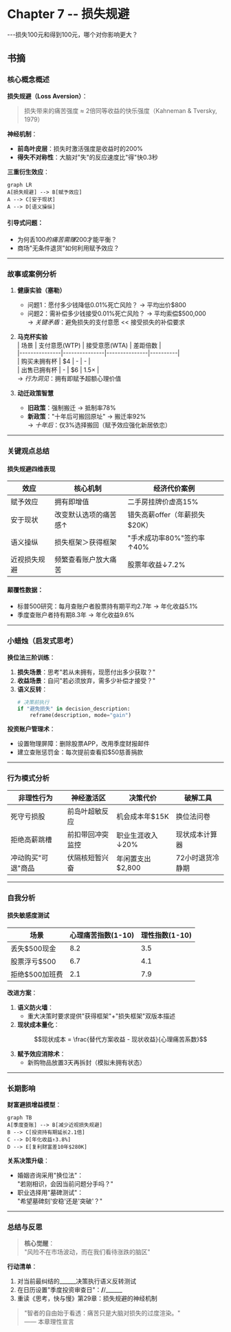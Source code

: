 # Chapter 7 -- 损失规避
---损失100元和得到100元，哪个对你影响更大？

## 书摘

### **核心概念概述**  
**损失规避（Loss Aversion）**：  
> 损失带来的痛苦强度 ≈ 2倍同等收益的快乐强度（Kahneman & Tversky, 1979）  

**神经机制**：  
- **前岛叶皮层**：损失时激活强度是收益时的200%  
- **得失不对称性**：大脑对"失"的反应速度比"得"快0.3秒  

**三重衍生效应**：  
```mermaid
graph LR
A[损失规避] --> B[赋予效应]
A --> C[安于现状]
A --> D[语义操纵]
```

#### 引导式问题：  
- 为何丢$100的痛苦需赚$200才能平衡？  
- 商场"无条件退货"如何利用赋予效应？  

---

### **故事或案例分析**  
1. **健康实验（塞勒）**  
   - 问题1：愿付多少钱降低0.01%死亡风险？ → 平均出价$800  
   - 问题2：需补偿多少钱接受0.01%死亡风险？ → 平均索偿$500,000  
   → *关键矛盾*：避免损失的支付意愿 << 接受损失的补偿要求  

2. **马克杯实验**  
   | 场景          | 支付意愿(WTP) | 接受意愿(WTA) | 差距倍数 |  
   |---------------|---------------|---------------|----------|  
   | 购买未拥有杯  | $4            | -             | -        |  
   | 出售已拥有杯  | -             | $6            | 1.5×     |  
   → *行为洞见*：拥有即赋予超额心理价值  

3. **动迁政策智慧**  
   - **旧政策**：强制搬迁 → 抵制率78%  
   - **新政策**："十年后可搬回原址" → 搬迁率92%  
   → *十年后*：仅3%选择搬回（赋予效应强化新居依恋）  

---

### **关键观点总结**  
#### **损失规避四维表现**  
| 效应          | 核心机制                  | 经济代价案例            |  
|---------------|---------------------------|-------------------------|  
| 赋予效应      | 拥有即增值                | 二手房挂牌价虚高15%     |  
| 安于现状      | 改变默认选项的痛苦感↑     | 错失高薪offer（年薪损失$20K） |  
| 语义操纵      | 损失框架＞获得框架        | "手术成功率80%"签约率↑40% |  
| 近视损失规避  | 频繁查看账户放大痛苦      | 股票年收益↓7.2%         |  

#### **颠覆性数据**：  
- 标普500研究：每月查账户者股票持有期平均2.7年 → 年化收益5.1%  
- 季度查账户者持有期8.3年 → 年化收益9.6%  

---

### **小蜡烛（启发式思考）**  
**换位法三阶训练**：  
1. **损失场景**：思考"若从未拥有，现愿付出多少获取？"  
2. **收益场景**：自问"若必须放弃，需多少补偿才接受？"  
3. **语义反转**：  
   ```python
   # 决策前执行
   if "避免损失" in decision_description:
       reframe(description, mode="gain")
   ```

**投资账户管理术**：  
- 设置物理屏障：删除股票APP，改用季度财报邮件  
- 建立查账惩罚金：每次提前查看扣$50慈善捐款  

---

### **行为模式分析**  
| 非理性行为        | 神经激活区          | 决策代价         | 破解工具          |  
|--------------------|---------------------|------------------|-------------------|  
| 死守亏损股         | 前岛叶超敏反应      | 机会成本年$15K   | 换位法问卷        |  
| 拒绝高薪跳槽       | 前扣带回冲突监控    | 职业生涯收入↓20% | 现状成本计算器    |  
| 冲动购买"可退"商品 | 伏隔核短暂兴奋      | 年闲置支出$2,800 | 72小时退货冷静期  |  

---

### **自我分析**  
#### **损失敏感度测试**  
| 场景                | 心理痛苦指数(1-10) | 理性指数(1-10) |  
|---------------------|---------------------|----------------|  
| 丢失$500现金        | 8.2                 | 3.5            |  
| 股票浮亏$500        | 6.7                 | 4.1            |  
| 拒绝$500加班费      | 2.1                 | 7.9            |  

**改进方案**：  
1. **语义防火墙**：  
   - 重大决策时要求提供"获得框架"+"损失框架"双版本描述  
2. **现状成本量化**：  
   ```math
   现状成本 = \frac{替代方案收益 - 现状收益}{心理痛苦系数}
   ```
3. **赋予效应消除术**：  
   - 新购物品放置3天再拆封（模拟未拥有状态）  

---

### **长期影响**  
**财富避损增益模型**：  
```mermaid
graph TB
A[季度查账] --> B[减少近视损失规避]
B --> C[投资持有期延长2.1倍]
C --> D[年化收益↑3.8%]
D --> E[复利财富差10年$280K]
```

**关系决策升级**：  
- 婚姻咨询采用"换位法"：  
  "若刚相识，会因当前问题分手吗？"  
- 职业选择用"墓碑测试"：  
  "希望墓碑刻'安稳'还是'突破'？"  

---

### **总结与反思**  
> **核心觉醒**：  
> "风险不在市场波动，而在我们看待涨跌的脑区"  

**行动清单**：  
1. 对当前最纠结的______决策执行语义反转测试  
2. 在日历设置"季度投资审查日"：______/______/______  
3. 重读《思考，快与慢》第29章：损失规避的神经机制  

> "智者的自由始于看透：痛苦只是大脑对损失的过度渲染。"  
> —— 本章理性宣言  
